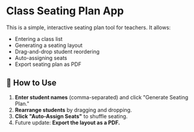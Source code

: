 # Class Seating Plan App

This is a simple, interactive seating plan tool for teachers. It allows:
- Entering a class list
- Generating a seating layout
- Drag-and-drop student reordering
- Auto-assigning seats
- Export seating plan as PDF

## 🚀 How to Use
1. **Enter student names** (comma-separated) and click "Generate Seating Plan."
2. **Rearrange students** by dragging and dropping.
3. **Click "Auto-Assign Seats"** to shuffle seating.
4. Future update: **Export the layout as a PDF.**
